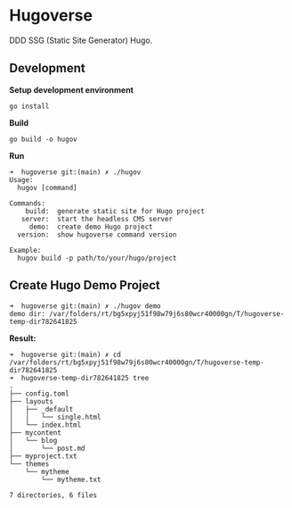 # Hugoverse
DDD SSG (Static Site Generator) Hugo.

## Development

**Setup development environment**

```shell
go install
```

**Build**

```shell
go build -o hugov
```

**Run**

```shell
➜  hugoverse git:(main) ✗ ./hugov 
Usage:
  hugov [command]

Commands:
    build:  generate static site for Hugo project
   server:  start the headless CMS server
     demo:  create demo Hugo project
  version:  show hugoverse command version

Example:
  hugov build -p path/to/your/hugo/project
```

## Create Hugo Demo Project

```shell
➜  hugoverse git:(main) ✗ ./hugov demo
demo dir: /var/folders/rt/bg5xpyj51f98w79j6s80wcr40000gn/T/hugoverse-temp-dir782641825
```

**Result:**

```shell
➜  hugoverse git:(main) ✗ cd /var/folders/rt/bg5xpyj51f98w79j6s80wcr40000gn/T/hugoverse-temp-dir782641825
➜  hugoverse-temp-dir782641825 tree
.
├── config.toml
├── layouts
│   ├── _default
│   │   └── single.html
│   └── index.html
├── mycontent
│   └── blog
│       └── post.md
├── myproject.txt
└── themes
    └── mytheme
        └── mytheme.txt

7 directories, 6 files

```